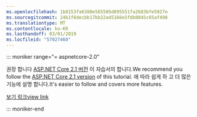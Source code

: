 ```yaml
---
ms.openlocfilehash: 1b8153fa6380e565505d895551fa2683bfe5927e
ms.sourcegitcommit: 24b1f6decbb17bb22a45166e5fdb0845c65af498
ms.translationtype: MT
ms.contentlocale: ko-KR
ms.lasthandoff: 03/01/2019
ms.locfileid: "57027460"
---
```

::: moniker range="= aspnetcore-2.0"

<span data-ttu-id="dc094-101">권장 합니다 [ASP.NET Core 2.1 버전](xref:razor-pages-start?view=aspnetcore-2.1) 이 자습서의 합니다.</span><span class="sxs-lookup"><span data-stu-id="dc094-101">We recommend you follow the [ASP.NET Core 2.1 version](xref:razor-pages-start?view=aspnetcore-2.1) of this tutorial.</span></span> <span data-ttu-id="dc094-102">에 따라 쉽게 하 고 더 많은 기능에 설명 합니다.</span><span class="sxs-lookup"><span data-stu-id="dc094-102">It's easier to follow and covers more features.</span></span>

 [<span data-ttu-id="dc094-103">보기 링크</span><span class="sxs-lookup"><span data-stu-id="dc094-103">view link</span></span>](?view=aspnetcore-2.1)

::: moniker-end
